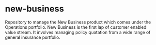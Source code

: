 # new-business
Repository to manage the New Business product which comes under the Operations portfolio. New Business is the first lap of customer enabled value stream. It involves managing policy quotation from a wide range of general insurance portfolio.
